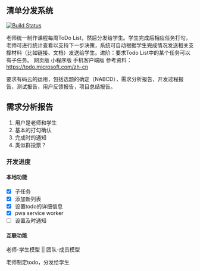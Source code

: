 ## 清单分发系统
[![Build Status](https://travis-ci.com/dongmingchao/vue-todo.svg?branch=master)](https://travis-ci.com/dongmingchao/vue-todo)

老师统一制作课程每周ToDo List，然后分发给学生。学生完成后相应任务打勾，老师可进行统计查看以支持下一步决策，系统可自动根据学生完成情况发送相关支撑材料（比如链接、文档）发送给学生。进阶：要求Todo List中的某个任务可以有子任务。
网页版
小程序版
手机客户端版
参考资料：<https://todo.microsoft.com/zh-cn>

要求有码云的运用，包括选题的确定（NABCD），需求分析报告，开发过程报告，测试报告，用户反馈报告，项目总结报告。

## 需求分析报告

1. 用户是老师和学生
2. 基本的打勾确认
3. 完成时的通知
4. 类似群投票？

### 开发进度

#### 本地功能

   - [x] 子任务
   - [x] 添加新列表
   - [x] 设置todo的详细信息
   - [x] pwa service worker
   - [ ] 设置及时通知

#### 互联功能

老师-学生模型  ||   团队-成员模型

老师制定todo，分发给学生